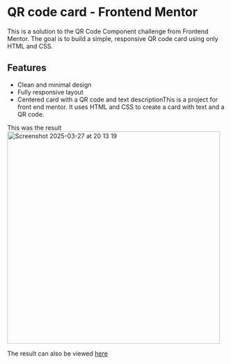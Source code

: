 # QR code card - Frontend Mentor

This is a solution to the QR Code Component challenge from Frontend Mentor. The goal is to build a simple, responsive QR code card using only HTML and CSS.

## Features

* Clean and minimal design
* Fully responsive layout
* Centered card with a QR code and text descriptionThis is a project for front end mentor. It uses HTML and CSS to create a card with text and a QR code.

This was the result
<img width="489" alt="Screenshot 2025-03-27 at 20 13 19" src="https://github.com/user-attachments/assets/313dcbda-5f7b-465d-88c3-eadf5585e7da" />

The result can also be viewed [here](https://esimscd.github.io/QRcode/)

